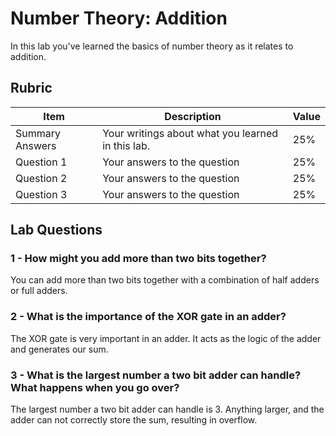 # Number Theory: Addition

In this lab you've learned the basics of number theory as it relates to addition.

## Rubric

| Item | Description | Value |
| ---- | ----------- | ----- |
| Summary Answers | Your writings about what you learned in this lab. | 25% |
| Question 1 | Your answers to the question | 25% |
| Question 2 | Your answers to the question | 25% |
| Question 3 | Your answers to the question | 25% |

## Lab Questions

### 1 - How might you add more than two bits together?
You can add more than two bits together with a combination of half adders or full adders.

### 2 - What is the importance of the XOR gate in an adder?
The XOR gate is very important in an adder. It acts as the logic of the adder and generates our sum.

### 3 - What is the largest number a two bit adder can handle? What happens when you go over?
The largest number a two bit adder can handle is 3. Anything larger, and the adder can not correctly store the sum, resulting in overflow.

